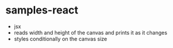 samples-react
=============

+ jsx
+ reads width and height of the canvas and prints it as it changes
+ styles conditionally on the canvas size
